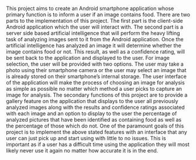 
This project aims to create an Android smartphone application whose primary function is to inform a user if an image contains food. There are two parts to the implementation of this project. The first part is the client-side Android application which the user will interact with. The second part is a server side based artificial intelligence that will perform the heavy lifting task of analyzing images sent to it from the Android application. Once the artificial intelligence has analyzed an image it will determine whether the image contains food or not. This result, as well as a confidence rating, will be sent back to the application and displayed to the user. For image selection, the user will be provided with two options. The user may take a photo using their smartphone camera or the user may select an image that is already stored on their smartphone’s internal storage. The user interface of the application will make the process of choosing an image for analysis as simple as possible no matter which method a user picks to capture an image for analysis. The secondary functions of this project are to provide a gallery feature on the application that displays to the user all previously analyzed images along with the results and confidence ratings associated with each image and an option to display to the user the percentage of analyzed pictures that have been identified as containing food as well as the percentage of those which do not. One of the paramount goals of this project is to implement the above stated features with an interface that any user can just pick up and start using with little to no issues. This is important as if a user has a difficult time using the application they will most likely never use it again no matter how accurate it is in the end. 
